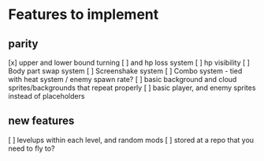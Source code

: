 # Features to implement

## parity

[x] upper and lower bound turning
    [ ] and hp loss system
[ ] hp visibility
[ ] Body part swap system
[ ] Screenshake system
[ ] Combo system - tied with heat system / enemy spawn rate?
[ ] basic background and cloud sprites/backgrounds that repeat properly
[ ] basic player, and enemy sprites instead of placeholders

## new features

[ ] levelups within each level, and random mods
    [ ] stored at a repo that you need to fly to?
